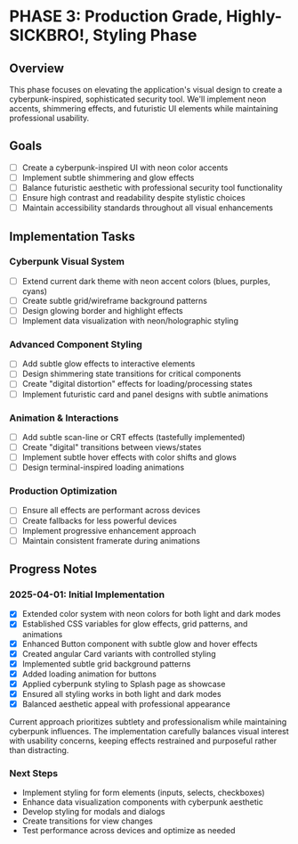 # PHASE 3: Production Grade, Highly-SICKBRO!, Styling Phase

## Overview
This phase focuses on elevating the application's visual design to create a cyberpunk-inspired, sophisticated security tool. We'll implement neon accents, shimmering effects, and futuristic UI elements while maintaining professional usability.

## Goals
- [ ] Create a cyberpunk-inspired UI with neon color accents
- [ ] Implement subtle shimmering and glow effects
- [ ] Balance futuristic aesthetic with professional security tool functionality
- [ ] Ensure high contrast and readability despite stylistic choices
- [ ] Maintain accessibility standards throughout all visual enhancements

## Implementation Tasks

### Cyberpunk Visual System
- [ ] Extend current dark theme with neon accent colors (blues, purples, cyans)
- [ ] Create subtle grid/wireframe background patterns
- [ ] Design glowing border and highlight effects
- [ ] Implement data visualization with neon/holographic styling

### Advanced Component Styling
- [ ] Add subtle glow effects to interactive elements
- [ ] Design shimmering state transitions for critical components
- [ ] Create "digital distortion" effects for loading/processing states
- [ ] Implement futuristic card and panel designs with subtle animations

### Animation & Interactions
- [ ] Add subtle scan-line or CRT effects (tastefully implemented)
- [ ] Create "digital" transitions between views/states
- [ ] Implement subtle hover effects with color shifts and glows
- [ ] Design terminal-inspired loading animations

### Production Optimization
- [ ] Ensure all effects are performant across devices
- [ ] Create fallbacks for less powerful devices
- [ ] Implement progressive enhancement approach
- [ ] Maintain consistent framerate during animations

## Progress Notes

### 2025-04-01: Initial Implementation
- [x] Extended color system with neon colors for both light and dark modes
- [x] Established CSS variables for glow effects, grid patterns, and animations
- [x] Enhanced Button component with subtle glow and hover effects
- [x] Created angular Card variants with controlled styling
- [x] Implemented subtle grid background patterns
- [x] Added loading animation for buttons
- [x] Applied cyberpunk styling to Splash page as showcase
- [x] Ensured all styling works in both light and dark modes
- [x] Balanced aesthetic appeal with professional appearance

Current approach prioritizes subtlety and professionalism while maintaining cyberpunk influences. The implementation carefully balances visual interest with usability concerns, keeping effects restrained and purposeful rather than distracting.

### Next Steps
- Implement styling for form elements (inputs, selects, checkboxes)
- Enhance data visualization components with cyberpunk aesthetic
- Develop styling for modals and dialogs
- Create transitions for view changes
- Test performance across devices and optimize as needed